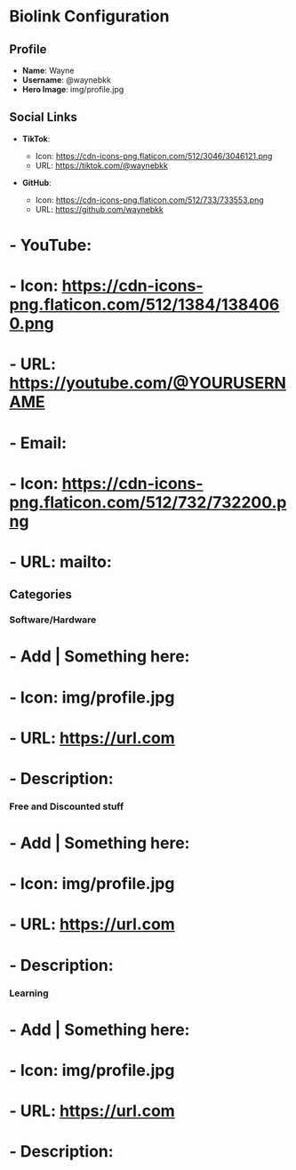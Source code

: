 <!-- data.md -->
# Biolink Configuration

## Profile
- **Name**: Wayne
- **Username**: @waynebkk
- **Hero Image**: img/profile.jpg

## Social Links
- **TikTok**:
  - Icon: https://cdn-icons-png.flaticon.com/512/3046/3046121.png
  - URL: https://tiktok.com/@waynebkk

- **GitHub**:
  - Icon: https://cdn-icons-png.flaticon.com/512/733/733553.png
  - URL: https://github.com/waynebkk

# - **YouTube**:
#  - Icon: https://cdn-icons-png.flaticon.com/512/1384/1384060.png
#  - URL: https://youtube.com/@YOURUSERNAME
  
# - **Email**:
#  - Icon: https://cdn-icons-png.flaticon.com/512/732/732200.png
#  - URL: mailto: 

## Categories

### Software/Hardware
# - **Add | Something here**:
#  - Icon: img/profile.jpg
#  - URL: https://url.com
#  - Description: 


### Free and Discounted stuff
# - **Add | Something here**:
#  - Icon: img/profile.jpg
#  - URL: https://url.com
#  - Description: 

### Learning
# - **Add | Something here**:
#  - Icon: img/profile.jpg
#  - URL: https://url.com
#  - Description: 
